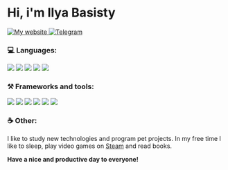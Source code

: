 #  Hi, i'm Ilya Basisty

<!-- <img src="https://media.giphy.com/media/OfLvE8AOsPUSA/giphy.gif" width="200"/> -->

<a href="https://ilyabasisty.github.io/">
  <img src="https://img.shields.io/badge/my website-8cf?style=for-the-badge&color=grey" alt="My website"/>
</a>
<a href="https://t.me/ilyabasisty">
  <img src="https://img.shields.io/badge/Telegram-8cf?style=for-the-badge" alt="Telegram"/>
</a>


### 💻 Languages:

  <p>
  <img src="https://img.shields.io/badge/javascript%20-%23323330.svg?&style=for-the-badge&logo=javascript&logoColor=%23F7DF1E"/>
  <img src="https://img.shields.io/badge/html5%20-%23E34F26.svg?&style=for-the-badge&logo=html5&logoColor=white"/>
  <img src="https://img.shields.io/badge/css3%20-%231572B6.svg?&style=for-the-badge&logo=css3&logoColor=white"/>
  <img src="https://img.shields.io/badge/python%20-%2314354C.svg?&style=for-the-badge&logo=python&logoColor=white"/>
  <img src="https://img.shields.io/badge/rust-%23000000.svg?&style=for-the-badge&logo=rust&logoColor=white"/>
  
  </p>

### ⚒️ Frameworks and tools:
<p>
  <img src="https://img.shields.io/badge/vuejs%20-%2335495e.svg?&style=for-the-badge&logo=vue.js&logoColor=%234FC08D"/>
  <img src="https://img.shields.io/badge/django%20-%23092E20.svg?&style=for-the-badge&logo=django&logoColor=white"/>
  <img src ="https://img.shields.io/badge/postgres-%23316192.svg?&style=for-the-badge&logo=postgresql&logoColor=white"/>

  <img src="https://img.shields.io/badge/docker%20-%230db7ed.svg?&style=for-the-badge&logo=docker&logoColor=white"/>

  <img src="https://img.shields.io/badge/github%20-%23121011.svg?&style=for-the-badge&logo=github&logoColor=white"/>
  <img src="https://img.shields.io/badge/gitlab%20-%23181717.svg?&style=for-the-badge&logo=gitlab&logoColor=white"/>

 </p>


### ☕ Other:
I like to study new technologies and program pet projects. In my free time I like to sleep, play video games on <a href="https://steamcommunity.com/id/ilyabasisty/">Steam</a> and read books.


**Have a nice and productive day to everyone!**
  
